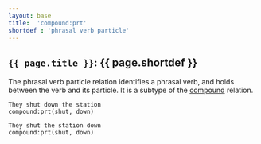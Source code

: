 ```yaml
---
layout: base
title:  'compound:prt'
shortdef : 'phrasal verb particle'
---
```


## `{{ page.title }}`: {{ page.shortdef }}

The phrasal verb particle relation identifies a phrasal verb, and
holds between the verb and its particle. It is a subtype of the
[compound]() relation.

~~~ sdparse
They shut down the station
compound:prt(shut, down)
~~~

~~~ sdparse
They shut the station down
compound:prt(shut, down)
~~~
